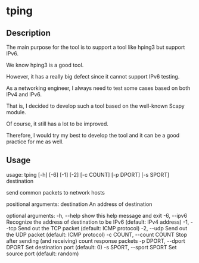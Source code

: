 # tping

## Description

The main purpose for the tool is to support a tool like hping3 but support IPv6.

We know hping3 is a good tool.

However, it has a really big defect since it cannot support IPv6 testing.

As a networking engineer, I always need to test some cases based on both IPv4 and IPv6.

That is, I decided to develop such a tool based on the well-known Scapy module.

Of course, it still has a lot to be improved.

Therefore, I would try my best to develop the tool and it can be a good practice for me as well.

## Usage

usage: tping [-h] [-6] [-1] [-2] [-c COUNT] [-p DPORT] [-s SPORT] destination

send common packets to network hosts

positional arguments:
  destination           An address of destination

optional arguments:
  -h, --help            show this help message and exit
  -6, --ipv6            Recognize the address of destination to be IPv6
                        (default: IPv4 address)
  -1, --tcp             Send out the TCP packet (default: ICMP protocol)
  -2, --udp             Send out the UDP packet (default: ICMP protocol)
  -c COUNT, --count COUNT
                        Stop after sending (and receiving) count response
                        packets
  -p DPORT, --dport DPORT
                        Set destination port (default: 0)
  -s SPORT, --sport SPORT
                        Set source port (default: random)
